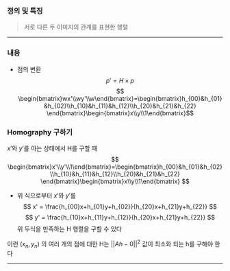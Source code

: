 ### 정의 및 특징
>서로 다른 두 이미지의 관계를 표현한 행렬

---
### 내용
- 점의 변환
$$
p' = H \times p
$$
$$
\begin{bmatrix}wx'\\wy'\\w\end{bmatrix}=\begin{bmatrix}h_{00}&h_{01}&h_{02}\\h_{10}&h_{11}&h_{12}\\h_{20}&h_{21}&h_{22} \end{bmatrix}\begin{bmatrix}x\\y\\1\end{bmatrix}$$
### Homography 구하기
$x'$와 $y'$를 아는 상태에서 H를 구할 때
$$
\begin{bmatrix}x'\\y'\\1\end{bmatrix}=\begin{bmatrix}h_{00}&h_{01}&h_{02}\\h_{10}&h_{11}&h_{12}\\h_{20}&h_{21}&h_{22} \end{bmatrix}\begin{bmatrix}x\\y\\1\end{bmatrix}
$$
- 위 식으로부터 $x'$와 $y'$를
$$
x' = \frac{h_{00}x+h_{01}y+h_{02}}{h_{20}x+h_{21}y+h_{22}}
$$
$$
y' = \frac{h_{10}x+h_{11}y+h_{12}}{h_{20}x+h_{21}y+h_{22}}
$$
위 두식을 만족하는 H 행렬을 구할 수 있다

이런 $(x_n,y_n)$ 의 여러 개의 점에 대한 H는 $||Ah-0||^2$ 값이 최소화 되는 h를 구해야 한다

---

